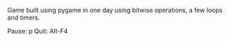 Game built using pygame in one day using bitwise operations, a few loops and timers. 

Pause: p
Quit: Alt-F4
